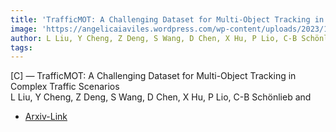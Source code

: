```yaml
---  
title: 'TrafficMOT: A Challenging Dataset for Multi-Object Tracking in Complex Traffic Scenarios'  
image: 'https://angelicaiaviles.wordpress.com/wp-content/uploads/2023/12/motp2.png'  
author: L Liu, Y Cheng, Z Deng, S Wang, D Chen, X Hu, P Lio, C-B Schönlieb and  
tags:   
---  
```

  
[C] — TrafficMOT: A Challenging Dataset for Multi-Object Tracking in Complex Traffic Scenarios  
L Liu, Y Cheng, Z Deng, S Wang, D Chen, X Hu, P Lio, C-B Schönlieb and  
  
- [Arxiv-Link](https://arxiv.org/pdf/2311.18839.pdf)  
        